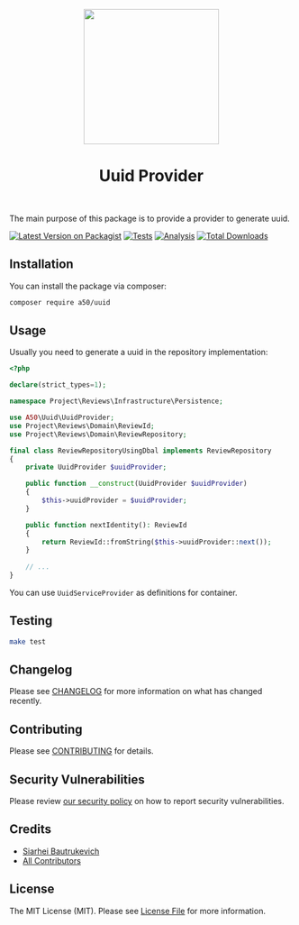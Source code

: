 <p align="center">
    <a href="https://github.com/A50dev" target="_blank">
        <img src="https://avatars0.githubusercontent.com/u/86768962" height="240px">
    </a>
    <h1 align="center">Uuid Provider</h1>
    <br>
</p>

The main purpose of this package is to provide a provider to generate uuid.

[![Latest Version on Packagist](https://img.shields.io/packagist/v/a50/uuid.svg?style=flat-square)](https://packagist.org/packages/a50/uuid)
[![Tests](https://github.com/a50/uuid/actions/workflows/test.yml/badge.svg?branch=main)](https://github.com/a50/uuid/actions/workflows/test.yml)
[![Analysis](https://github.com/a50/uuid/actions/workflows/analyse.yml/badge.svg?branch=main)](https://github.com/a50/uuid/actions/workflows/analyse.yml)
[![Total Downloads](https://img.shields.io/packagist/dt/a50/uuid.svg?style=flat-square)](https://packagist.org/packages/a50/uuid)
## Installation

You can install the package via composer:

```bash
composer require a50/uuid
```

## Usage

Usually you need to generate a uuid in the repository implementation:

```php
<?php

declare(strict_types=1);

namespace Project\Reviews\Infrastructure\Persistence;

use A50\Uuid\UuidProvider;
use Project\Reviews\Domain\ReviewId;
use Project\Reviews\Domain\ReviewRepository;

final class ReviewRepositoryUsingDbal implements ReviewRepository
{
    private UuidProvider $uuidProvider;

    public function __construct(UuidProvider $uuidProvider)
    {
        $this->uuidProvider = $uuidProvider;
    }

    public function nextIdentity(): ReviewId
    {
        return ReviewId::fromString($this->uuidProvider::next());
    }
    
    // ...
}

```

You can use `UuidServiceProvider` as definitions for container.

## Testing

```bash
make test
```

## Changelog

Please see [CHANGELOG](CHANGELOG.md) for more information on what has changed recently.

## Contributing

Please see [CONTRIBUTING](.github/CONTRIBUTING.md) for details.

## Security Vulnerabilities

Please review [our security policy](../../security/policy) on how to report security vulnerabilities.

## Credits

- [Siarhei Bautrukevich](https://github.com/bautrukevich)
- [All Contributors](../../contributors)

## License

The MIT License (MIT). Please see [License File](LICENSE.md) for more information.
